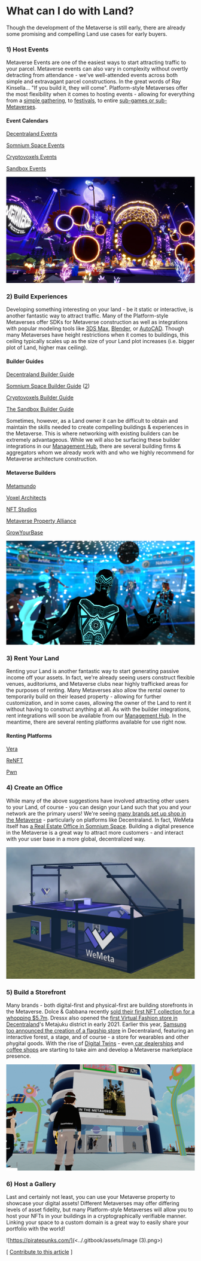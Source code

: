 # What can I do with Land?

Though the development of the Metaverse is still early, there are already some promising and compelling Land use cases for early buyers.&#x20;

### 1) Host Events

Metaverse Events are one of the easiest ways to start attracting traffic to your parcel. Metaverse events can also vary in complexity without overtly detracting from attendance - we've well-attended events across both simple and extravagant parcel constructions. In the great words of Ray Kinsella... "If you build it, they will come". Platform-style Metaverses offer the most flexibility when it comes to hosting events - allowing for everything from a [simple gathering](https://www.youtube.com/watch?v=bMvu45P9EaE), to [festivals](https://themetaversefestival.io), to entire [sub-games or sub-Metaverses](http://www.thewonderquest.com/home).

#### Event Calendars

[Decentraland Events](https://events.decentraland.org)

[Somnium Space Events](https://somniumspace.com/events)

[Cryptovoxels Events](https://www.cryptovoxels.net/events)

[Sandbox Events](https://m.facebook.com/TheSandboxGame/events/?ref=page\_internal\&mt\_nav=0&\_rdr)

![Metaverse Festival 2021](<../.gitbook/assets/image (7).png>)

### 2) Build Experiences

Developing something interesting on your land - be it static or interactive, is another fantastic way to attract traffic. Many of the Platform-style Metaverses offer SDKs for Metaverse construction as well as integrations with popular modeling tools like [3DS Max](https://www.autodesk.com/products/3ds-max), [Blender](https://www.blender.org), or [AutoCAD](https://www.autodesk.com/solutions/3d-modeling-software). Though many Metaverses have height restrictions when it comes to buildings, this ceiling typically scales up as the size of your Land plot increases (i.e. bigger plot of Land, higher max ceiling).

#### Builder Guides

[Decentraland Builder Guide](https://docs.decentraland.org/content-intro/)

[Somnium Space Builder Guide](https://somniumspace-guide.com/?page\_id=153) ([2](https://somniumtimes.com/2020/03/28/somnium-space-builder-getting-started/))

[Cryptovoxels Builder Guide](https://www.youtube.com/channel/UCRtalQD83cpQJ-XeNDG8bDw/videos)

[The Sandbox Builder Guide](https://sandboxgame.gitbook.io/the-sandbox/other/tutorials)



Sometimes, however, as a Land owner it can be difficult to obtain and maintain the skills needed to create compelling buildings & experiences in the Metaverse. This is where networking with existing builders can be extremely advantageous. While we will also be surfacing these builder integrations in our [Management Hub](https://www.wemeta.world/profile/properties), there are several building firms & aggregators whom we already work with and who we highly recommend for Metaverse architecture construction.

#### Metaverse Builders

[Metamundo](https://metamundo.co)

[Voxel Architects](https://voxelarchitects.com)

[NFT Studios](https://www.nftstudios.io)

[Metaverse Property Alliance](https://mpa.land)

[GrowYourBase](https://growyourbase.co)

![The Tron Club in Somnium Space](<../.gitbook/assets/image (11) (1).png>)

### 3) Rent Your Land

Renting your Land is another fantastic way to start generating passive income off your assets. In fact, we're already seeing users construct flexible venues, auditoriums, and Metaverse clubs near highly trafficked areas for the purposes of renting. Many Metaverses also allow the rental owner to temporarily build on their leased property - allowing for further customization, and in some cases, allowing the owner of the Land to rent it without having to construct anything at all. As with the builder integrations, rent integrations will soon be available from our [Management Hub](https://www.wemeta.world/profile/properties). In the meantime, there are several renting platforms available for use right now.

#### Renting Platforms

[Vera](https://vera.financial)

[ReNFT](https://dapp.renft.io)

[Pwn](https://pwn.finance)



### 4) Create an Office

While many of the above suggestions have involved attracting other users to your Land, of course - you can design your Land such that you and your network are the primary users! We're seeing [many brands set up shop in the Metaverse](https://www.protocol.com/workplace/virtual-office-metaverse) - particularly on platforms like Decentraland. In fact, WeMeta itself has [a Real Estate Office in Somnium Space](https://office.wemeta.world). Building a digital presence in the Metaverse is a great way to attract more customers - and interact with your user base in a more global, decentralized way.

![office.wemeta.world](<../.gitbook/assets/image (1).png>)



### 5) Build a Storefront

Many brands - both digital-first and physical-first are building storefronts in the Metaverse. Dolce & Gabbana recently [sold their first NFT collection for a whopping $5.7m](https://wired.me/business/cryptocurrency/dolce-gabbanas-first-nft-collection-rakes-in-5-7m/). Dressx also opened the [first Virtual Fashion store in Decentraland](https://nfts.wtf/dressx-opens-the-first-virtual-store-in-decentraland/)'s Metajuku district in early 2021. Earlier this year, [Samsung too announced the creation of a flagship store](https://www.theblockcrypto.com/post/129380/samsung-metaverse-flagship-837-store-decentraland) in Decentraland, featuring an interactive forest, a stage, and of course - a store for wearables and other phygital goods. With the rise of [Digital Twins](https://www.ibm.com/topics/what-is-a-digital-twin) - even[ car dealerships](https://www.strongautomotive.com/metaverse-car-dealers/) and [coffee shops](https://danewesolko.com/can-a-coffee-shop-use-nft-utility-to-expand-into-the-metaverse/) are starting to take aim and develop a Metaverse marketplace presence.&#x20;

![DressX Storefront in Metajuku](<../.gitbook/assets/image (11).png>)

### 6) Host a Gallery

Last and certainly not least, you can use your Metaverse property to showcase your digital assets! Different Metaverses may offer differing levels of asset fidelity, but many Platform-style Metaverses will allow you to host your NFTs in your buildings in a cryptographically verifiable manner. Linking your space to a custom domain is a great way to easily share your portfolio with the world!

![https://piratepunks.com/](<../.gitbook/assets/image (3).png>)



\[ [Contribute to this article](https://github.com/the-metaverse/public-wiki) ]
